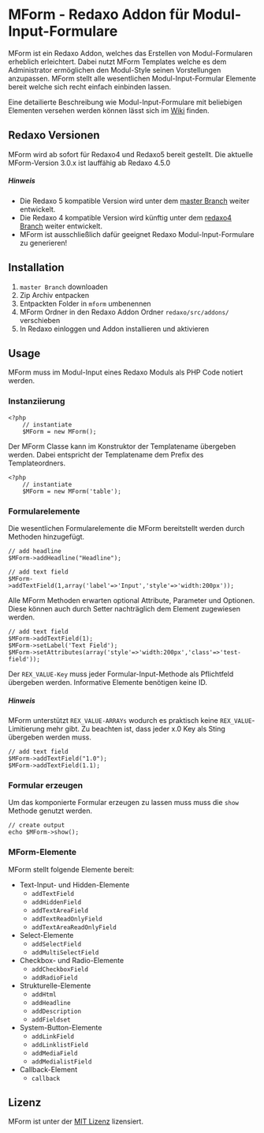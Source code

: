 # MForm - Redaxo Addon für Modul-Input-Formulare

MForm ist ein Redaxo Addon, welches das Erstellen von Modul-Formularen erheblich erleichtert. Dabei nutzt MForm Templates welche es dem Administrator ermöglichen den Modul-Style seinen Vorstellungen anzupassen. MForm stellt alle wesentlichen Modul-Input-Formular Elemente bereit welche sich recht einfach einbinden lassen.

Eine detailierte Beschreibung wie Modul-Input-Formulare mit beliebigen Elementen versehen werden können lässt sich im [Wiki](https://github.com/joachimdoerr/mform/wiki) finden.

## Redaxo Versionen

MForm wird ab sofort für Redaxo4 und Redaxo5 bereit gestellt. Die aktuelle MForm-Version 3.0.x ist lauffähig ab Redaxo 4.5.0

##### Hinweis

* Die Redaxo 5 kompatible Version wird unter dem [master Branch](https://github.com/joachimdoerr/mform) weiter entwickelt.
* Die Redaxo 4 kompatible Version wird künftig unter dem [redaxo4 Branch](https://github.com/joachimdoerr/mform/tree/redaxo4) weiter entwickelt.
* MForm ist ausschließlich dafür geeignet Redaxo Modul-Input-Formulare zu generieren!

## Installation

1. `master Branch` downloaden
2. Zip Archiv entpacken
3. Entpackten Folder in `mform` umbenennen
4. MForm Ordner in den Redaxo Addon Ordner `redaxo/src/addons/` verschieben
5. In Redaxo einloggen und Addon installieren und aktivieren

## Usage

MForm muss im Modul-Input eines Redaxo Moduls als PHP Code notiert werden.

### Instanziierung  

    <?php
        // instantiate
        $MForm = new MForm();

Der MForm Classe kann im Konstruktor der Templatename übergeben werden. Dabei entspricht der Templatename dem Prefix des Templateordners.

    <?php
        // instantiate
        $MForm = new MForm('table');

### Formularelemente

Die wesentlichen Formularelemente die MForm bereitstellt werden durch Methoden hinzugefügt.

    // add headline
    $MForm->addHeadline("Headline");
    
    // add text field
    $MForm->addTextField(1,array('label'=>'Input','style'=>'width:200px'));

Alle MForm Methoden erwarten optional Attribute, Parameter und Optionen. Diese können auch durch Setter nachträglich dem Element zugewiesen werden.

    // add text field
    $MForm->addTextField(1);
    $MForm->setLabel('Text Field');
    $MForm->setAttributes(array('style'=>'width:200px','class'=>'test-field'));

Der `REX_VALUE-Key` muss jeder Formular-Input-Methode als Pflichtfeld übergeben werden. Informative Elemente benötigen keine ID.

##### Hinweis

MForm unterstützt `REX_VALUE-ARRAYs` wodurch es praktisch keine `REX_VALUE`-Limitierung mehr gibt. Zu beachten ist, dass jeder x.0 Key als Sting übergeben werden muss. 

    // add text field
    $MForm->addTextField("1.0");
    $MForm->addTextField(1.1);

### Formular erzeugen

Um das komponierte Formular erzeugen zu lassen muss muss die `show` Methode genutzt werden.

    // create output
    echo $MForm->show();

### MForm-Elemente

MForm stellt folgende Elemente bereit: 

* Text-Input- und Hidden-Elemente
  * `addTextField`
  * `addHiddenField`
  * `addTextAreaField`
  * `addTextReadOnlyField`
  * `addTextAreaReadOnlyField`
* Select-Elemente
  * `addSelectField`
  * `addMultiSelectField`
* Checkbox- und Radio-Elemente
  * `addCheckboxField`
  * `addRadioField`
* Strukturelle-Elemente
  * `addHtml`
  * `addHeadline`
  * `addDescription`
  * `addFieldset`
* System-Button-Elemente
  * `addLinkField`
  * `addLinklistField`
  * `addMediaField`
  * `addMedialistField`
* Callback-Element
  * `callback`

## Lizenz

MForm ist unter der [MIT Lizenz](LICENSE.md) lizensiert.
